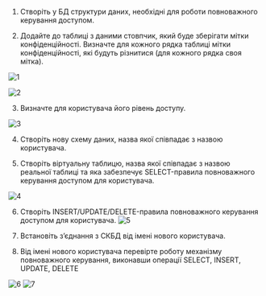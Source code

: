 1. Створіть у БД структури даних, необхідні для роботи повноважного керування доступом.

2. Додайте до таблиці з даними стовпчик, який буде зберігати мітки конфіденційності. Визначте для кожного рядка таблиці мітки конфіденційності, які будуть різнитися (для кожного рядка своя мітка).

![1](https://github.com/oleksandrblazhko/ai-192-bezsonov/assets/79146520/7994848e-508d-4e7e-812c-7439b6391a53)

![2](https://github.com/oleksandrblazhko/ai-192-bezsonov/assets/79146520/9ed9011b-1576-4e40-bb0e-fe4eda54cb01)

3. Визначте для користувача його рівень доступу.

![3](https://github.com/oleksandrblazhko/ai-192-bezsonov/assets/79146520/a4203ba7-4519-4abf-931c-4d661b792c80)

4. Створіть нову схему даних, назва якої співпадає з назвою користувача.

5. Створіть віртуальну таблицю, назва якої співпадає з назвою реальної таблиці та яка забезпечує SELECT-правила повноважного керування доступом для користувача.

![4](https://github.com/oleksandrblazhko/ai-192-bezsonov/assets/79146520/3d70eb7d-de45-4205-9ad7-b6f29a87db65)


6. Створіть INSERT/UPDATE/DELETE-правила повноважного керування доступом для користувача.
![5](https://github.com/oleksandrblazhko/ai-192-bezsonov/assets/79146520/bb32503a-4e22-4e55-9927-7b93f8a4963d)


7. Встановіть з’єднання з СКБД від імені нового користувача.

8. Від імені нового користувача перевірте роботу механізму повноважного керування, виконавши операції SELECT, INSERT, UPDATE, DELETE

![6](https://github.com/oleksandrblazhko/ai-192-bezsonov/assets/79146520/b5371eea-6942-4143-b3f6-8d83458cff58)
![7](https://github.com/oleksandrblazhko/ai-192-bezsonov/assets/79146520/9f21880b-a2e0-45f0-a920-b0e8600658dc)
